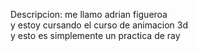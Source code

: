 Descripcion:
me llamo adrian figueroa  
y estoy cursando el curso de animacion 3d  
y esto es simplemente un practica de ray
